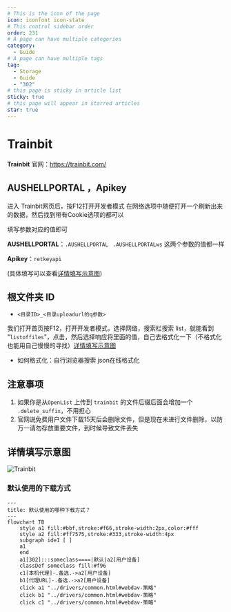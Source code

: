 ```yaml
---
# This is the icon of the page
icon: iconfont icon-state
# This control sidebar order
order: 231
# A page can have multiple categories
category:
  - Guide
# A page can have multiple tags
tag:
  - Storage
  - Guide
  - "302"
# this page is sticky in article list
sticky: true
# this page will appear in starred articles
star: true
---
```

# Trainbit

**Trainbit** 官网：https://trainbit.com/

## **AUSHELLPORTAL ，Apikey**

进入 Trainbit网页后，按F12打开开发者模式   在网络选项中随便打开一个刷新出来的数据，然后找到带有Cookie选项的都可以

填写参数对应的值即可

**AUSHELLPORTAL**：`.AUSHELLPORTAL` ` .AUSHELLPORTALws` 这两个参数的值都一样

**Apikey**：`retkeyapi`

(具体填写可以查看[详情填写示意图](#详情填写示意图))

## **根文件夹 ID**

- `<目录ID>_<目录uploadurl的q参数>`

我们打开首页按F12，打开开发者模式，选择网络，搜索栏搜索 list，就能看到 "`listoffiles`"，点击，然后选择响应将里面的值，自己去格式化一下（不格式化也能用自己慢慢的寻找）[详情填写示意图](#详情填写示意图)

- 如何格式化：自行浏览器搜索 json在线格式化



## **注意事项**

1. 如果你是从`OpenList` 上传到 `trainbit` 的文件后缀后面会增加一个 `.delete_suffix`，不用担心
2. 官网说免费用户文件下载15天后会删除文件，但是现在未进行文件删除，以防万一请勿存放重要文件，到时候导致文件丢失



## **详情填写示意图**

![Trainbit](/img/drivers/trainbit/Trainbit-1.png)



### **默认使用的下载方式**

```mermaid
---
title: 默认使用的哪种下载方式？
---
flowchart TB
    style a1 fill:#bbf,stroke:#f66,stroke-width:2px,color:#fff
    style a2 fill:#ff7575,stroke:#333,stroke-width:4px
    subgraph ide1 [ ]
    a1
    end
    a1[302]:::someclass====|默认|a2[用户设备]
    classDef someclass fill:#f96
    c1[本机代理]-.备选.->a2[用户设备]
    b1[代理URL]-.备选.->a2[用户设备]
    click a1 "../drivers/common.html#webdav-策略"
    click b1 "../drivers/common.html#webdav-策略"
    click c1 "../drivers/common.html#webdav-策略"
```
